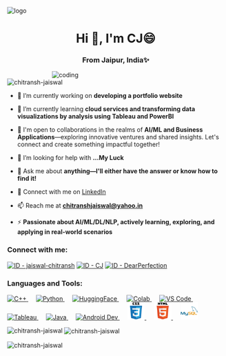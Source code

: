 ![logo]( https://images.unsplash.com/photo-1504805572947-34fad45aed93?q=80&w=1000&auto=format&fit=crop&ixlib=rb-4.0.3&ixid=M3wxMjA3fDB8MHxzZWFyY2h8Mnx8ZmFjZWJvb2slMjBjb3ZlcnxlbnwwfHwwfHx8MA%3D%3D )
<h1 align="center">Hi 👋, I'm CJ😄</h1>
<h3 align="center">From Jaipur, India✨</h3>

<img align="right" alt="coding" width="400" src="https://user-images.githubusercontent.com/55389276/140866485-8fb1c876-9a8f-4d6a-98dc-08c4981eaf70.gif">

<p align="left"> <img src="https://komarev.com/ghpvc/?username=chitransh-jaiswal&label=Profile%20views&color=0e75b6&style=flat" alt="chitransh-jaiswal" /> </p>

- 🔭 I’m currently working on **developing a portfolio website**

- 🌱 I’m currently learning **cloud services and transforming data visualizations by analysis using Tableau and PowerBI**

- 👯 I'm open to collaborations in the realms of **AI/ML and Business Applications**—exploring innovative ventures and shared insights. Let's connect and create something impactful together!

- 🤔 I’m looking for help with **...My Luck**

- 🧠 Ask me about **anything—I'll either have the answer or know how to find it!**
  
- 💬 Connect with me on [LinkedIn](https://www.linkedin.com/in/jaiswal-chitransh/)

- 📫 Reach me at **chitranshjaiswal@yahoo.in**

- ⚡ **Passionate about AI/ML/DL/NLP, actively learning, exploring, and applying in real-world scenarios**

<h3 align="left">Connect with me:</h3>
<p align="left">
<a href="https://www.linkedin.com/in/jaiswal-chitransh/" target="blank"><img align="center" src="https://raw.githubusercontent.com/rahuldkjain/github-profile-readme-generator/master/src/images/icons/Social/linked-in-alt.svg" alt="ID - jaiswal-chitransh" height="30" width="40" /></a>
<a href="https://instagram.com/" target="blank"><img align="center" src="https://raw.githubusercontent.com/rahuldkjain/github-profile-readme-generator/master/src/images/icons/Social/instagram.svg" alt="ID - CJ" height="30" width="40" /></a>
<a href="https://leetcode.com/DearPerfection/" target="blank"><img align="center" src="https://user-images.githubusercontent.com/63964149/152531278-5e01909d-0c2e-412a-8acc-4a06863c244d.png" alt="ID - DearPerfection" height="40" width="40" /></a>
</p>

<h3 align="left">Languages and Tools:</h3>
<p align="left"> 
<a href="https://en.wikipedia.org/wiki/C%2B%2B" target="_blank" rel="noreferrer"> <img src="https://upload.wikimedia.org/wikipedia/commons/1/18/ISO_C%2B%2B_Logo.svg" alt="C++" width="40" height="40"/> </a> 
&emsp;
<a href="https://en.wikipedia.org/wiki/Python_(programming_language)" target="_blank" rel="noreferrer"> <img src="https://upload.wikimedia.org/wikipedia/commons/thumb/0/0a/Python.svg/2048px-Python.svg.png" alt="Python" width="40" height="40"/> </a> 
&emsp;
<a href="https://en.wikipedia.org/wiki/Hugging_Face" target="_blank" rel="noreferrer"> <img src="https://huggingface.co/datasets/huggingface/brand-assets/resolve/main/hf-logo.png" alt="HuggingFace" width="40" height="40"/> </a>
&emsp;
<a href="https://colab.google/" target="_blank" rel="noreferrer"> <img src="https://colab.research.google.com/img/colab_favicon_256px.png" alt="Colab" width="40" height="40"/> </a>
&emsp;
<a href="https://code.visualstudio.com/" target="_blank" rel="noreferrer"> <img src="https://upload.wikimedia.org/wikipedia/commons/thumb/9/9a/Visual_Studio_Code_1.35_icon.svg/1200px-Visual_Studio_Code_1.35_icon.svg.png" alt="VS Code" width="40" height="40"/> </a>
&emsp;
<a href="https://en.wikipedia.org/wiki/Tableau_Software" target="_blank" rel="noreferrer"> <img src="https://cdn.worldvectorlogo.com/logos/tableau-software.svg" alt="Tableau" width="40" height="40"/> </a>
&emsp;
<a href="https://en.wikipedia.org/wiki/Java_(programming_language)" target="_blank" rel="noreferrer"> <img src="https://nerdysoft.com/wp-content/uploads/2021/11/java-14-1.svg" alt="Java" width="40" height="40"/> </a>
&emsp;
<a href="https://en.wikipedia.org/wiki/Android_software_development" target="_blank" rel="noreferrer"> <img src="https://upload.wikimedia.org/wikipedia/commons/thumb/c/c1/Android_Studio_icon_%282023%29.svg/1200px-Android_Studio_icon_%282023%29.svg.png" alt="Android Dev" width="40" height="40"/> </a>
&emsp;
<a href="https://en.wikipedia.org/wiki/CSS" target="_blank" rel="noreferrer"> <img src="https://raw.githubusercontent.com/devicons/devicon/master/icons/css3/css3-original-wordmark.svg" alt="CSS3" width="40" height="40"/> </a> 
&emsp;
<a href="https://en.wikipedia.org/wiki/HTML5" target="_blank" rel="noreferrer"> <img src="https://raw.githubusercontent.com/devicons/devicon/master/icons/html5/html5-original-wordmark.svg" alt="HTML5" width="40" height="40"/> </a>  
&emsp;
<a href="https://en.wikipedia.org/wiki/MySQL" target="_blank" rel="noreferrer"> <img src="https://raw.githubusercontent.com/devicons/devicon/master/icons/mysql/mysql-original-wordmark.svg" alt="mysql" width="40" height="40"/> </a> </p>

<p><img align="left" src="https://github-readme-stats.vercel.app/api/top-langs?username=chitransh-jaiswal&show_icons=true&locale=en&layout=compact" alt="chitransh-jaiswal" /></p>

<p>&nbsp;<img align="center" src="https://github-readme-stats.vercel.app/api?username=chitransh-jaiswal&show_icons=true&locale=en" alt="chitransh-jaiswal" /></p>

<p><img align="center" src="https://github-readme-streak-stats.herokuapp.com/?user=chitransh-jaiswal&" alt="chitransh-jaiswal" /></p>








